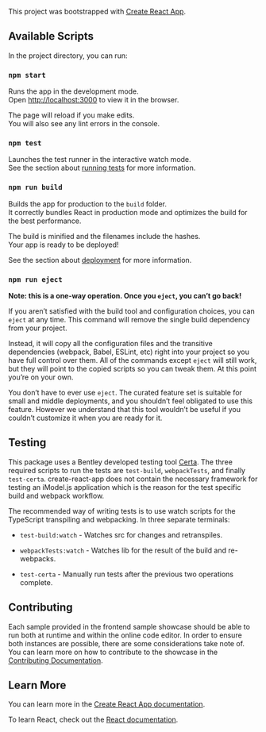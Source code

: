 This project was bootstrapped with [Create React App](https://github.com/facebook/create-react-app).

## Available Scripts

In the project directory, you can run:

### `npm start`

Runs the app in the development mode.<br />
Open [http://localhost:3000](http://localhost:3000) to view it in the browser.

The page will reload if you make edits.<br />
You will also see any lint errors in the console.

### `npm test`

Launches the test runner in the interactive watch mode.<br />
See the section about [running tests](https://facebook.github.io/create-react-app/docs/running-tests) for more information.

### `npm run build`

Builds the app for production to the `build` folder.<br />
It correctly bundles React in production mode and optimizes the build for the best performance.

The build is minified and the filenames include the hashes.<br />
Your app is ready to be deployed!

See the section about [deployment](https://facebook.github.io/create-react-app/docs/deployment) for more information.

### `npm run eject`

**Note: this is a one-way operation. Once you `eject`, you can’t go back!**

If you aren’t satisfied with the build tool and configuration choices, you can `eject` at any time. This command will remove the single build dependency from your project.

Instead, it will copy all the configuration files and the transitive dependencies (webpack, Babel, ESLint, etc) right into your project so you have full control over them. All of the commands except `eject` will still work, but they will point to the copied scripts so you can tweak them. At this point you’re on your own.

You don’t have to ever use `eject`. The curated feature set is suitable for small and middle deployments, and you shouldn’t feel obligated to use this feature. However we understand that this tool wouldn’t be useful if you couldn’t customize it when you are ready for it.

## Testing

This package uses a Bentley developed testing tool [Certa](https://www.npmjs.com/package/@bentley/certa). The three required scripts to run the tests are `test-build`, `webpackTests`, and finally `test-certa`. create-react-app does not contain the necessary framework for testing an iModel.js application which is the reason for the test specific build and webpack workflow. 

The recommended way of writing tests is to use watch scripts for the TypeScript transpiling and webpacking. In three separate terminals: 
- `test-build:watch` - Watches src for changes and retranspiles. 

- `webpackTests:watch` -  Watches lib for the result of the build and re-webpacks. 

- `test-certa` - Manually run tests after the previous two operations complete.

## Contributing

 Each sample provided in the frontend sample showcase should be able to run both at runtime and within the online code editor. In order to ensure both instances are possible, there are some considerations take note of. You can learn more on how to contribute to the showcase in the [Contributing Documentation](./Contributing.md).

## Learn More

You can learn more in the [Create React App documentation](https://facebook.github.io/create-react-app/docs/getting-started).

To learn React, check out the [React documentation](https://reactjs.org/).
